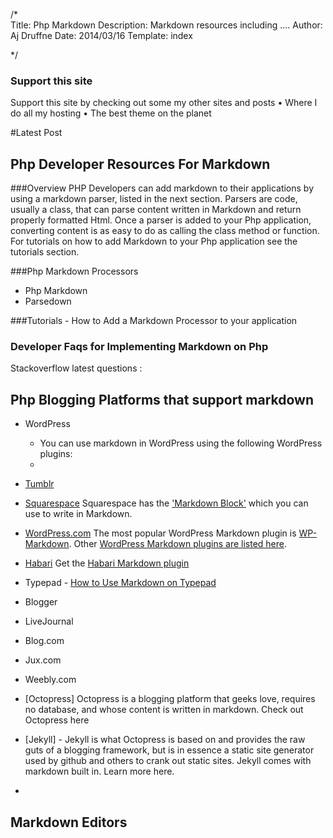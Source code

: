 /*  
Title: Php Markdown
Description: Markdown resources including ....
Author: Aj Druffne
Date: 2014/03/16
Template: index

*/


### Support this site

Support this site by checking out some my other sites and posts
	• Where I do all my hosting
	• The best theme on the planet


#Latest Post


## Php Developer Resources For Markdown

###Overview
PHP Developers can add markdown to their applications by using a markdown parser, listed in the next section. Parsers are code, usually a class, that can parse content written in Markdown and return properly formatted Html. Once a parser is added to your Php application, converting content is as easy to do as calling the class method or function. For tutorials on how to add Markdown to your Php application see the tutorials section.

###Php Markdown Processors

* Php Markdown
* Parsedown


###Tutorials - How to Add a Markdown Processor to your application


### Developer Faqs for Implementing Markdown on Php 

Stackoverflow latest questions : 




## Php Blogging Platforms that support markdown

* WordPress 
	* You can use markdown in WordPress using the following WordPress plugins:
	* 

* [Tumblr](tumblr.com)
* [Squarespace](squarespace.com) Squarespace has the ['Markdown Block'](http://help.squarespace.com/guides/using-the-markdown-block) which you can use to write in Markdown.
* [WordPress.com](http://wordpress.com) The most popular WordPress Markdown plugin is [WP-Markdown](http://wordpress.org/plugins/wp-markdown/). Other [WordPress Markdown plugins are listed here](http://wordpress.org/plugins/search.php?q=markdown&sort=).
* [Habari](http://habariproject.org/en/)  Get the [Habari Markdown plugin](http://habariproject.org/addons/plugin/habari-markdown)
* Typepad  - [How to Use Markdown on Typepad](http://help.typepad.com/using_markdown.html)
* Blogger
* LiveJournal
* Blog.com
* Jux.com
* Weebly.com
* [Octopress] Octopress is a blogging platform that geeks love, requires no database, and whose content is written in markdown. Check out Octopress here
* [Jekyll] - Jekyll is what Octopress is based on and provides the raw guts of a blogging framework, but is in essence a static site generator used by github and others to crank out static sites. Jekyll comes with markdown built in. Learn more here. 
* 


## Markdown Editors

